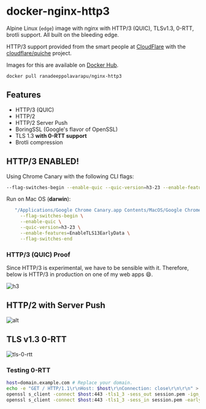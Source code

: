 # docker-nginx-http3

Alpine Linux (`edge`) image with nginx with HTTP/3 (QUIC), TLSv1.3, 0-RTT, brotli support. All built on the bleeding edge.

HTTP/3 support provided from the smart people at [CloudFlare](https://cloudflare.com) with the [cloudflare/quiche](https://github.com/cloudflare/quiche) project.

Images for this are available on [Docker Hub](https://hub.docker.com/r/ranadeeppolavarapu/nginx-http3).

`docker pull ranadeeppolavarapu/nginx-http3`

## Features

- HTTP/3 (QUIC)
- HTTP/2
- HTTP/2 Server Push
- BoringSSL (Google's flavor of OpenSSL)
- TLS 1.3 **with 0-RTT support**
- Brotli compression

## HTTP/3 ENABLED!

Using Chrome Canary with the following CLI flags:

```bash
--flag-switches-begin --enable-quic --quic-version=h3-23 --enable-features=EnableTLS13EarlyData --flag-switches-end
```

Run on Mac OS (**darwin**):

```bash
   "/Applications/Google Chrome Canary.app Contents/MacOS/Google Chrome Canary" \
     --flag-switches-begin \
     --enable-quic \
     --quic-version=h3-23 \
     --enable-features=EnableTLS13EarlyData \
     --flag-switches-end
```

### HTTP/3 (QUIC) Proof

Since HTTP/3 is experimental, we have to be sensible with it. Therefore, below is HTTP/3 in production on one of my web apps 😄.

![h3](https://user-images.githubusercontent.com/7084995/67162952-831d5800-f337-11e9-9297-05241a693cc4.png)

## HTTP/2 with Server Push

![alt](https://user-images.githubusercontent.com/7084995/67162942-654ff300-f337-11e9-9dc0-6d7a915d517c.png)

## TLS v1.3 0-RTT

![tls-0-rtt](https://user-images.githubusercontent.com/7084995/67163692-08a50600-f340-11e9-830c-c8a11c824a1f.png)

### Testing 0-RTT

```bash
host=domain.example.com # Replace your domain.
echo -e "GET / HTTP/1.1\r\nHost: $host\r\nConnection: close\r\n\r\n" > request.txt
openssl s_client -connect $host:443 -tls1_3 -sess_out session.pem -ign_eof < request.txt
openssl s_client -connect $host:443 -tls1_3 -sess_in session.pem -early_data request.txt
```
